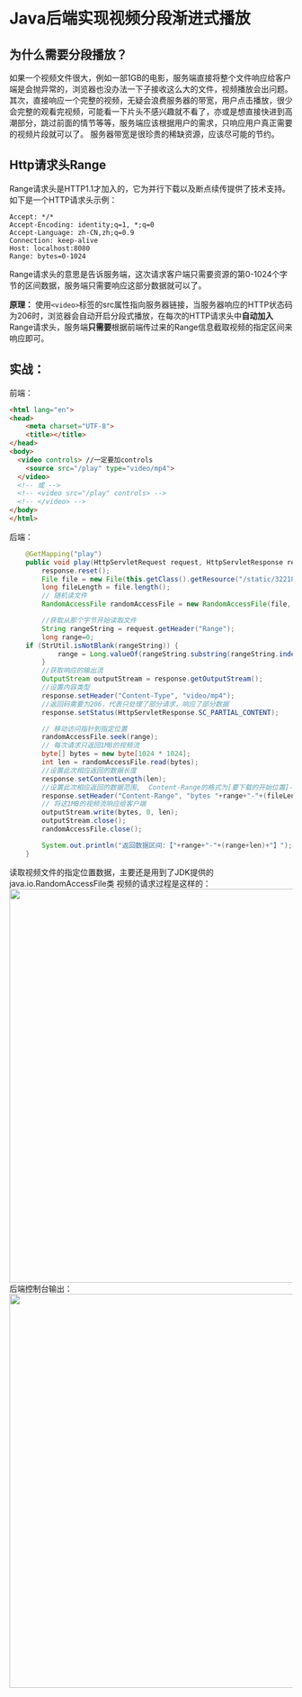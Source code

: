 # Java后端实现视频分段渐进式播放
## 为什么需要分段播放？
如果一个视频文件很大，例如一部1GB的电影，服务端直接将整个文件响应给客户端是会抛异常的，浏览器也没办法一下子接收这么大的文件，视频播放会出问题。
其次，直接响应一个完整的视频，无疑会浪费服务器的带宽，用户点击播放，很少会完整的观看完视频，可能看一下片头不感兴趣就不看了，亦或是想直接快进到高潮部分，跳过前面的情节等等，服务端应该根据用户的需求，只响应用户真正需要的视频片段就可以了。
服务器带宽是很珍贵的稀缺资源，应该尽可能的节约。

## Http请求头Range
Range请求头是HTTP1.1才加入的，它为并行下载以及断点续传提供了技术支持。
如下是一个HTTP请求头示例：
```
Accept: */*
Accept-Encoding: identity;q=1, *;q=0
Accept-Language: zh-CN,zh;q=0.9
Connection: keep-alive
Host: localhost:8080
Range: bytes=0-1024
```
Range请求头的意思是告诉服务端，这次请求客户端只需要资源的第0-1024个字节的区间数据，服务端只需要响应这部分数据就可以了。

**原理：**
使用`<video>`标签的src属性指向服务器链接，当服务器响应的HTTP状态码为206时，浏览器会自动开启分段式播放，在每次的HTTP请求头中**自动加入**Range请求头，服务端**只需要**根据前端传过来的Range信息截取视频的指定区间来响应即可。

## 实战：
前端：
```html
<html lang="en">
<head>
	<meta charset="UTF-8">
	<title></title>
</head>
<body>
  <video controls> //一定要加controls
    <source src="/play" type="video/mp4">
  </video>
  <!-- 或 -->
  <!-- <video src="/play" controls> -->
  <!-- </video> -->
</body>
</html>
```
后端：
```java
	@GetMapping("play")
	public void play(HttpServletRequest request, HttpServletResponse response) throws IOException {
		response.reset();
		File file = new File(this.getClass().getResource("/static/322185980-1-16.mp4").getPath());
		long fileLength = file.length();
		// 随机读文件
		RandomAccessFile randomAccessFile = new RandomAccessFile(file, "r");

		//获取从那个字节开始读取文件
		String rangeString = request.getHeader("Range");
		long range=0;
    if (StrUtil.isNotBlank(rangeString)) {
			range = Long.valueOf(rangeString.substring(rangeString.indexOf("=") + 1, rangeString.indexOf("-")));
		}
		//获取响应的输出流
		OutputStream outputStream = response.getOutputStream();
		//设置内容类型
		response.setHeader("Content-Type", "video/mp4");
		//返回码需要为206，代表只处理了部分请求，响应了部分数据
		response.setStatus(HttpServletResponse.SC_PARTIAL_CONTENT);

		// 移动访问指针到指定位置
		randomAccessFile.seek(range);
		// 每次请求只返回1MB的视频流
		byte[] bytes = new byte[1024 * 1024];
		int len = randomAccessFile.read(bytes);
		//设置此次相应返回的数据长度
		response.setContentLength(len);
		//设置此次相应返回的数据范围,  Content-Range的格式为[要下载的开始位置]-[结束位置]/[文件总大小]；
		response.setHeader("Content-Range", "bytes "+range+"-"+(fileLength-1)+"/"+fileLength);
		// 将这1MB的视频流响应给客户端
		outputStream.write(bytes, 0, len);
		outputStream.close();
		randomAccessFile.close();

		System.out.println("返回数据区间:【"+range+"-"+(range+len)+"】");
	}
```
读取视频文件的指定位置数据，主要还是用到了JDK提供的java.io.RandomAccessFile类
视频的请求过程是这样的：
<img src="https://gitee.com/NaisWang/images/raw/master/img/20210411003149.png" width="700px"/>
后端控制台输出：
<img src="https://gitee.com/NaisWang/images/raw/master/img/20210411003209.png" width="700px"/>
